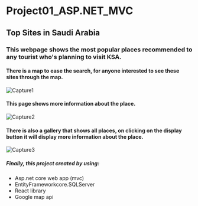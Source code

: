 # Project01_ASP.NET_MVC

## Top Sites in  Saudi Arabia 
### This webpage shows the most popular places recommended to any tourist who's planning to visit KSA. 


#### There is a map to ease the search, for anyone interested to see these sites through the map.
![Capture1](https://user-images.githubusercontent.com/82495629/120091996-8c2bf900-c118-11eb-802a-45e1bd602741.PNG)


#### This page shows more information about the place. 
![Capture2](https://user-images.githubusercontent.com/82495629/120092034-c85f5980-c118-11eb-9719-b500503aabc3.PNG)


#### There is also a gallery that shows all places, on clicking on the display button it will display more information about the place. 
![Capture3](https://user-images.githubusercontent.com/82495629/120092278-6273d180-c11a-11eb-8c2c-289b7ba6cbac.PNG)

##### Finally, this project created by using:
* Asp.net core web app (mvc) 
* EntityFrameworkcore.SQLServer
* React  library
* Google map api 




